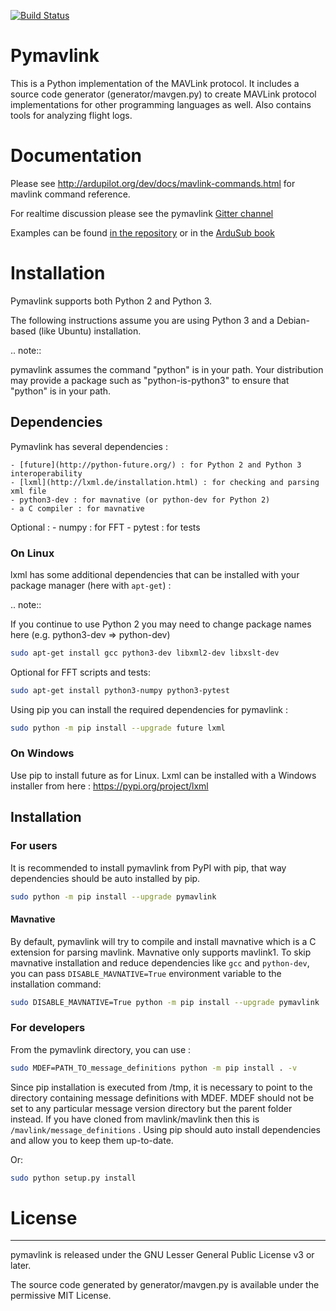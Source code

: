 [![Build Status](https://travis-ci.org/ArduPilot/pymavlink.svg?branch=master)](https://travis-ci.org/ArduPilot/pymavlink)
# Pymavlink
This is a Python implementation of the MAVLink protocol.
It includes a source code generator (generator/mavgen.py) to create MAVLink protocol implementations for other programming languages as well.
Also contains tools for analyzing flight logs.

# Documentation

Please see http://ardupilot.org/dev/docs/mavlink-commands.html for mavlink command reference.

For realtime discussion please see the pymavlink [Gitter channel](https://gitter.im/ArduPilot/pymavlink)

Examples can be found [in the repository](examples/) or in the [ArduSub book](https://www.ardusub.com/developers/pymavlink.html)


# Installation 

Pymavlink supports both Python 2 and Python 3.

The following instructions assume you are using Python 3 and a Debian-based (like Ubuntu) installation.

.. note::

   pymavlink assumes the command "python" is in your path.  Your distribution may provide a package such as "python-is-python3" to ensure that "python" is in your path.

## Dependencies

Pymavlink has several dependencies :

    - [future](http://python-future.org/) : for Python 2 and Python 3 interoperability
    - [lxml](http://lxml.de/installation.html) : for checking and parsing xml file 
    - python3-dev : for mavnative (or python-dev for Python 2)
    - a C compiler : for mavnative

Optional :
    - numpy : for FFT
    - pytest : for tests

### On Linux

lxml has some additional dependencies that can be installed with your package manager (here with `apt-get`) :

.. note::

   If you continue to use Python 2 you may need to change package names here (e.g. python3-dev => python-dev)

```bash
sudo apt-get install gcc python3-dev libxml2-dev libxslt-dev
```

Optional for FFT scripts and tests:

```bash
sudo apt-get install python3-numpy python3-pytest
```

Using pip you can install the required dependencies for pymavlink :

```bash
sudo python -m pip install --upgrade future lxml
```

### On Windows

Use pip to install future as for Linux.
Lxml can be installed with a Windows installer from here : https://pypi.org/project/lxml


## Installation

### For users

It is recommended to install pymavlink from PyPI with pip, that way dependencies should be auto installed by pip.

```bash
sudo python -m pip install --upgrade pymavlink
```

#### Mavnative

By default, pymavlink will try to compile and install mavnative which is a C extension for parsing mavlink. Mavnative only supports mavlink1.
To skip mavnative installation and reduce dependencies like `gcc` and `python-dev`, you can pass `DISABLE_MAVNATIVE=True` environment variable to the installation command:

```bash
sudo DISABLE_MAVNATIVE=True python -m pip install --upgrade pymavlink
```

### For developers

From the pymavlink directory, you can use :

```bash
sudo MDEF=PATH_TO_message_definitions python -m pip install . -v
```

Since pip installation is executed from /tmp, it is necessary to point to the directory containing message definitions with MDEF. MDEF should not be set to any particular message version directory but the parent folder instead. If you have cloned from mavlink/mavlink then this is ```/mavlink/message_definitions``` . Using pip should auto install dependencies and allow you to keep them up-to-date. 

Or:

```bash
sudo python setup.py install
```


# License
---------

pymavlink is released under the GNU Lesser General Public License v3 or later.

The source code generated by generator/mavgen.py is available under the permissive MIT License.

